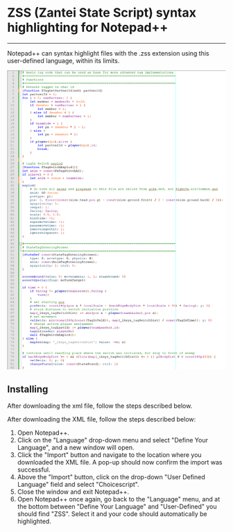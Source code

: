 # ZSS (Zantei State Script) syntax highlighting for Notepad++
***

Notepad++ can syntax highlight files with the .zss extension using this user-defined language, within its limits.

![An example Screenshot](example_screenshot.png)


## Installing

After downloading the xml file, follow the steps described below.

After downloading the XML file, follow the steps described below:

1. Open Notepad++.
2. Click on the "Language" drop-down menu and select "Define Your Language", and a new window will open.
3. Click the "Import" button and navigate to the location where you downloaded the XML file. A pop-up should now confirm the import was successful.
4. Above the "Import" button, click on the drop-down "User Defined Language" field and select "Choicescript".
5. Close the window and exit Notepad++.
6. Open Notepad++ once again, go back to the "Language" menu, and at the bottom between "Define Your Language" and "User-Defined" you should find "ZSS". Select it and your code should automatically be highlighted.
